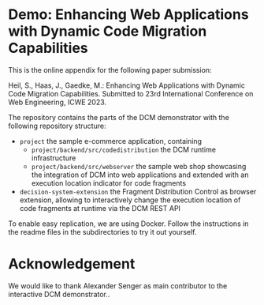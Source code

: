 # Demo: Enhancing Web Applications with Dynamic Code Migration Capabilities

This is the online appendix for the following paper submission:

Heil, S., Haas, J., Gaedke, M.: Enhancing Web Applications with Dynamic Code Migration Capabilities. Submitted to 23rd International Conference on Web Engineering, ICWE 2023.


The repository contains the parts of the DCM demonstrator with the following repository structure:

- `project` the sample e-commerce application, containing
  - `project/backend/src/codedistribution` the DCM runtime infrastructure
  - `project/backend/src/webserver` the sample web shop showcasing the integration of DCM into web applications and extended with an execution location indicator for code fragments
- `decision-system-extension` the Fragment Distribution Control as browser extension, allowing to interactively change the execution location of code fragments at runtime via the DCM REST API
  

To enable easy replication, we are using Docker. Follow the instructions in the readme files in the subdirectories to try it out yourself.


# Acknowledgement
We would like to thank Alexander Senger as main contributor to the interactive DCM demonstrator..
